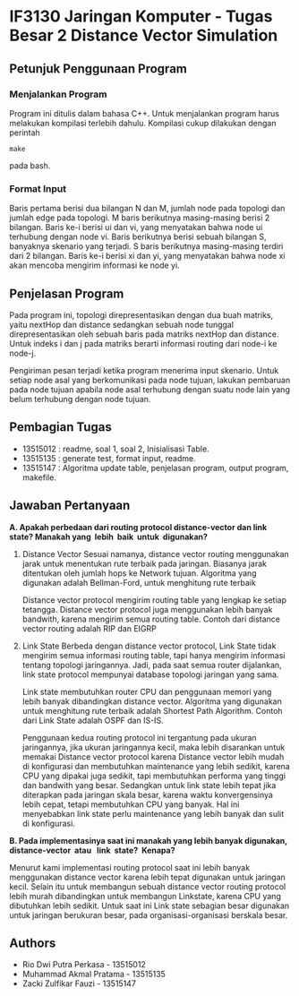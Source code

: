 # IF3130 Jaringan Komputer - Tugas Besar 2 Distance Vector Simulation

## Petunjuk Penggunaan Program

### Menjalankan Program
Program ini ditulis dalam bahasa C++. Untuk menjalankan program harus melakukan kompilasi terlebih dahulu. Kompilasi
cukup dilakukan dengan perintah
```
make
```
pada bash.

### Format Input
Baris pertama berisi dua  bilangan N dan M, jumlah node pada topologi dan jumlah edge pada topologi.
M baris berikutnya masing-masing berisi 2 bilangan. Baris ke-i berisi ui dan vi, yang menyatakan bahwa node ui terhubung dengan node vi.
Baris berikutnya berisi sebuah bilangan S, banyaknya skenario yang terjadi.
S baris berikutnya masing-masing terdiri dari 2 bilangan. Baris ke-i berisi xi dan yi, yang menyatakan bahwa node xi akan mencoba mengirim informasi ke node yi.

## Penjelasan Program
Pada program ini, topologi direpresentasikan dengan dua buah matriks, yaitu nextHop dan distance sedangkan sebuah node tunggal
direpresentasikan oleh sebuah baris pada matriks nextHop dan distance. Untuk indeks i dan j pada matriks berarti informasi routing dari node-i ke node-j.

Pengiriman pesan terjadi ketika program menerima input skenario. Untuk setiap node asal yang berkomunikasi pada node tujuan, lakukan pembaruan pada node tujuan apabila node asal terhubung dengan suatu node lain yang belum terhubung dengan node tujuan.

## Pembagian Tugas

* 13515012 : readme, soal 1, soal 2, Inisialisasi Table.
* 13515135 : generate test, format input, readme.
* 13515147 : Algoritma update table, penjelasan program, output program, makefile.

## Jawaban Pertanyaan
__A. 	Apakah perbedaan dari routing protocol distance-vector dan link state? Manakah yang​ ​ lebih​ ​ baik​ ​ untuk​ ​ digunakan?__

1. 	Distance Vector
	Sesuai namanya, distance vector routing menggunakan jarak untuk menentukan rute terbaik pada jaringan. Biasanya jarak ditentukan oleh jumlah hops ke Network tujuan. Algoritma yang digunakan adalah Bellman-Ford, untuk menghitung rute terbaik 
	
	Distance vector protocol mengirim routing table yang lengkap ke setiap tetangga. Distance vector protocol juga menggunakan lebih banyak bandwith, karena mengirim semua routing table. Contoh dari distance vector routing adalah RIP dan EIGRP
	
2. Link State
	Berbeda dengan distance vector protocol, Link State tidak mengirim semua informasi routing table, tapi hanya mengirim informasi tentang topologi jaringannya. Jadi, pada saat semua router dijalankan, link state protocol mempunyai database topologi jaringan yang sama.
	
	Link state membutuhkan router CPU dan penggunaan memori yang lebih banyak dibandingkan distance vector. Algoritma yang digunakan untuk menghitung rute terbaik adalah Shortest Path Algorithm. Contoh dari Link State adalah OSPF dan IS-IS.
	
	Penggunaan kedua routing protocol ini tergantung pada ukuran jaringannya, jika ukuran jaringannya kecil, maka lebih disarankan untuk memakai Distance vector protocol karena Distance vector lebih mudah di konfigurasi dan membutuhkan maintenance yang lebih sedikit, karena CPU yang dipakai juga sedikit, tapi membutuhkan performa yang tinggi dan bandwith yang besar.
	Sedangkan untuk link state lebih tepat jika diterapkan pada jaringan skala besar, karena waktu konvergensinya lebih cepat, tetapi membutuhkan CPU yang banyak. Hal ini menyebabkan link state perlu maintenance yang lebih banyak dan sulit di konfigurasi.


__B.	 Pada implementasinya saat ini manakah yang lebih banyak digunakan, distance-vector​ ​ atau​ ​ ​ link​ ​ state?​ ​ Kenapa?__

Menurut kami implementasi routing protocol saat ini lebih banyak menggunakan distance vector karena lebih tepat digunakan untuk jaringan kecil. Selain itu untuk membangun sebuah distance vector routing protocol lebih murah dibandingkan untuk membangun Linkstate, karena CPU yang dibutuhkan lebih sedikit. Untuk saat ini Link state sebagian besar digunakan untuk jaringan berukuran besar, pada organisasi-organisasi berskala besar.

## Authors

* Rio Dwi Putra Perkasa - 13515012
* Muhammad Akmal Pratama - 13515135
* Zacki Zulfikar Fauzi - 13515147

